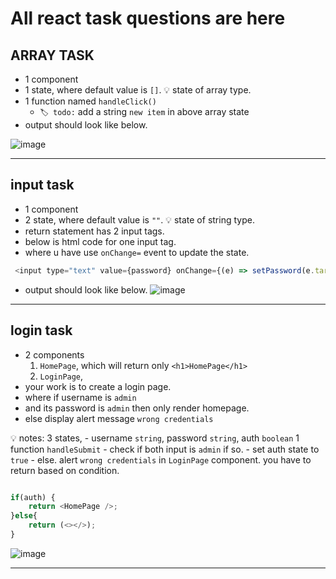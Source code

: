 # All react task questions are here

## ARRAY TASK

- 1 component
- 1 state, where default value is `[]`. 💡 state of array type.
- 1 function named `handleClick()`
  - `🏷️ todo:` add a string `new item` in above array state
- output should look like below.

![image](https://github.com/user-attachments/assets/e6c9e965-ca26-452a-bead-2b917dec3f99)

---

## input task

- 1 component
- 2 state, where default value is `""`. 💡 state of string type.
- return statement has 2 input tags.
- below is html code for one input tag.
- where u have use `onChange=` event to update the state.

```js
 <input type="text" value={password} onChange={(e) => setPassword(e.target.value)} />
```

- output should look like below.
![image](https://github.com/user-attachments/assets/506cbdaf-a21a-4416-ad5a-7bb9f51622c1)

---

## login task

- 2 components
  1. `HomePage`, which will return only `<h1>HomePage</h1>`
  2. `LoginPage`,
- your work is to create a login page.
- where if username is `admin`
- and its password is `admin` then only render homepage.
- else display alert message `wrong credentials`

💡 notes:
        3 states,
           - username `string`, password `string`, auth `boolean`
        1 function `handleSubmit`
            - check if both input is `admin` if so.
            - set auth state to `true`
            - else. alert `wrong credentials`
        in `LoginPage` component.
        you have to return based on condition.

```javascript

if(auth) {
    return <HomePage />; 
}else{
    return (<></>);
}
```

![image](https://github.com/user-attachments/assets/62f2ca34-0500-4ae0-80fa-1f14255b340a)

---
